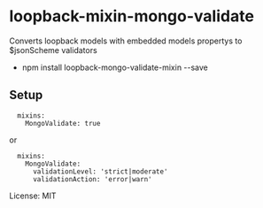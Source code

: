 # loopback-mixin-mongo-validate

Converts loopback models with embedded models propertys to $jsonScheme validators

* npm install loopback-mongo-validate-mixin --save

## Setup

```
  mixins:
    MongoValidate: true
```

or

```
  mixins:
    MongoValidate:
      validationLevel: 'strict|moderate'
      validationAction: 'error|warn'
```

License: MIT
